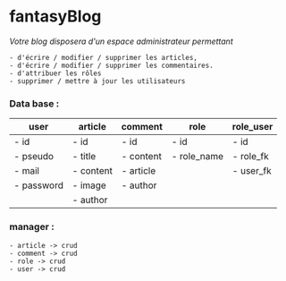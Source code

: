 # fantasyBlog

_Votre blog disposera d'un espace administrateur permettant_ 

    - d'écrire / modifier / supprimer les articles, 
    - d'écrire / modifier / supprimer les commentaires.
    - d'attribuer les rôles
    - supprimer / mettre à jour les utilisateurs
    
### Data base :

| user      | article    | comment   | role       | role_user |
|-----------|------------|-----------|------------|-----------|
| - id      | - id       | - id      | - id       | - id      |
| - pseudo  | - title    | - content | - role_name| - role_fk |  
| - mail    | - content  | - article |            | - user_fk |
| - password| - image    | - author  |            |           |
|           | - author   |           |            |           |

### manager :

    - article -> crud
    - comment -> crud
    - role -> crud
    - user -> crud

